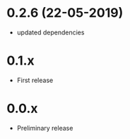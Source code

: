 # 0.2.6 (22-05-2019)

* updated dependencies

# 0.1.x

* First release

# 0.0.x

* Preliminary release
